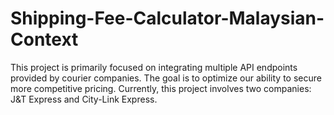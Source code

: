 # Shipping-Fee-Calculator-Malaysian-Context
This project is primarily focused on integrating multiple API endpoints provided by courier companies. The goal is to optimize our ability to secure more competitive pricing. Currently, this project involves two companies: J&amp;T Express and City-Link Express.
